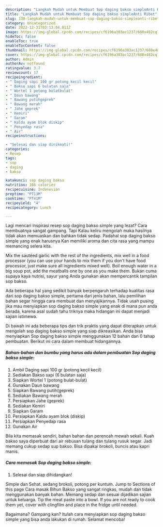 ```yaml
---
description: "Langkah Mudah untuk Membuat Sop daging bakso simpleAnti Ribet"
title: "Langkah Mudah untuk Membuat Sop daging bakso simpleAnti Ribet"
slug: 130-langkah-mudah-untuk-membuat-sop-daging-bakso-simpleanti-ribet
category: Uncategorized
date: 2022-12-31T03:13:04.811Z
image: https://img-global.cpcdn.com/recipes/cf6196a303ac1237/680x482cq70/sop-daging-bakso-simple-foto-resep-utama.jpg
hideToc: false
enableToc: true
enableTocContent: false
thumbnail: https://img-global.cpcdn.com/recipes/cf6196a303ac1237/680x482cq70/sop-daging-bakso-simple-foto-resep-utama.jpg
cover: https://img-global.cpcdn.com/recipes/cf6196a303ac1237/680x482cq70/sop-daging-bakso-simple-foto-resep-utama.jpg
author: Admin
authorAv: notfound
ratingvalue: 3.7
reviewcount: 17
recipeingredient:
- " Daging sapi 100 gr potong kecil kecil"
- " Bakso sapi 6 bulatan saja"
- " Wortel 1 potong bulatbulat"
- " Daun bawang"
- " Bawang putihgeprek"
- " Bawang merah"
- " Jahe geprek"
- " Kemiri"
- " Garam"
- " Kaldu ayam blok diskip"
- " Penyedap rasa"
- " Air"
recipeinstructions:

- "Selesai dan siap dinikmati!"
categories:
- Resep
tags:
- sop
- daging
- bakso

katakunci: sop daging bakso 
nutrition: 166 calories
recipecuisine: Indonesian
preptime: "PT13M"
cooktime: "PT41M"
recipeyield: "4"
recipecategory: Lunch

---
```



Lagi mencari inspirasi resep sop daging bakso simple yang lezat? Cara membuatnya sangat gampang. Tapi Kalau keliru mengolah maka hasilnya tidak akan memuaskan dan bahkan tidak sedap. Padahal sop daging bakso simple yang enak harusnya Kan memiliki aroma dan cita rasa yang mampu memancing selera kita.


Mix the sautéed garlic with the rest of the ingredients, mix well in a food processor (you can use your hands to mix them if you don&#39;t have food processor, just make sure all ingredients mixed well). Boil enough water in a big soup pot, add the meatballs one by one as you make them. Bukan cuma supaya kaya nutrisi, sayur yang Anda gunakan akan mempercantik tampilan sop bakso.

Ada beberapa hal yang sedikit banyak berpengaruh terhadap kualitas rasa dari sop daging bakso simple, pertama dari jenis bahan, lalu pemilihan bahan segar hingga cara membuat dan menyajikannya. Tidak usah pusing jika mau menyiapkan sop daging bakso simple yang enak di mana pun anda berada, karena asal sudah tahu triknya maka hidangan ini dapat menjadi sajian istimewa.


Di bawah ini ada beberapa tips dan trik praktis yang dapat diterapkan untuk mengolah sop daging bakso simple yang siap dikreasikan. Anda bisa menyiapkan Sop daging bakso simple menggunakan 12 bahan dan 0 tahap pembuatan. Berikut ini cara dalam membuat hidangannya.

<!--inarticleads1-->

##### Bahan-bahan dan bumbu yang harus ada dalam pembuatan Sop daging bakso simple:

1. Ambil  Daging sapi 100 gr (potong kecil kecil)
1. Sediakan  Bakso sapi (6 bulatan saja)
1. Siapkan  Wortel 1 (potong bulat-bulat)
1. Gunakan  Daun bawang
1. Siapkan  Bawang putih(geprek)
1. Sediakan  Bawang merah
1. Persiapkan  Jahe (geprek)
1. Sediakan  Kemiri
1. Siapkan  Garam
1. Persiapkan  Kaldu ayam blok (diskip)
1. Persiapkan  Penyedap rasa
1. Gunakan  Air


Bila kita memasak sendiri, bahan bahan dan perencah mewah sekali. Kuah bakso saya diperbuat dari air rebusan tulang dan tulang rusuk segar. Jadi memang cukup sedap sup bakso. Bisa dipakai brokoli, buncis atau kapri manis. 

<!--inarticleads2-->

##### Cara memasak Sop daging bakso simple:


1. Selesai dan siap dihidangkan!

Simple dan Sehat. sedang brokoli, potong per kuntum. Jump to Sections of this page Cara masak Bihun Bakso yang sangat ringkas, mudah dan tidak menggunakan banyak bahan. Memang sedap dan sesuai dijadikan sajian untuk keluarga. Tip the meat paste into a bowl. If you are not ready to cook them yet, cover with clingfilm and place in the fridge until needed. 

Bagaimana? Gampang kan? Itulah cara menyiapkan sop daging bakso simple yang bisa anda lakukan di rumah. Selamat mencoba!
